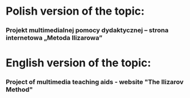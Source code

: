 # Polish version of the topic:
### Projekt multimedialnej pomocy dydaktycznej – strona internetowa „Metoda Ilizarowa”

# English version of the topic:
### Project of multimedia teaching aids - website "The Ilizarov Method"



